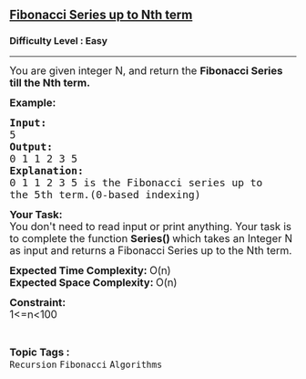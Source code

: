 <h2><a href="https://practice.geeksforgeeks.org/problems/fibonacci-series-up-to-nth-term/1?page=2&category[]=Recursion&sortBy=difficulty">Fibonacci Series up to Nth term</a></h2><h3>Difficulty Level : Easy</h3><hr><div class="problems_problem_content__Xm_eO"><p><span style="font-size:18px">You are given integer N, and return the <strong>Fibonacci Series till the Nth term.</strong></span></p>

<p><span style="font-size:18px"><strong>Example:</strong></span></p>

<pre><span style="font-size:18px"><strong>Input:
</strong>5<strong>
Output:
</strong>0 1 1 2 3 5</span>
<span style="font-size:18px"><strong>Explanation:</strong>
0 1 1 2 3 5 is the Fibonacci series up to
the 5th term.(0-based indexing)</span></pre>

<p><span style="font-size:18px"><strong>Your Task:</strong><br>
You don't need to read input or print anything. Your task is to complete the function <strong>Series()&nbsp;</strong>which takes an Integer N as input and returns a Fibonacci Series up to the Nth term.</span></p>

<p><strong><span style="font-size:18px">Expected Time Complexity: </span></strong><span style="font-size:18px">O(n)</span><br>
<strong><span style="font-size:18px">Expected Space Complexity: </span></strong><span style="font-size:18px">O(n)</span></p>

<p><strong><span style="font-size:18px">Constraint:</span></strong><br>
<span style="font-size:18px">1&lt;=n&lt;100</span></p>
</div><br><p><span style=font-size:18px><strong>Topic Tags : </strong><br><code>Recursion</code>&nbsp;<code>Fibonacci</code>&nbsp;<code>Algorithms</code>&nbsp;